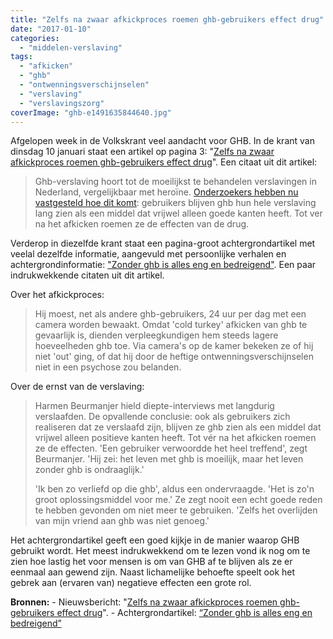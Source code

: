```yaml
---
title: "Zelfs na zwaar afkickproces roemen ghb-gebruikers effect drug"
date: "2017-01-10"
categories: 
  - "middelen-verslaving"
tags: 
  - "afkicken"
  - "ghb"
  - "ontwenningsverschijnselen"
  - "verslaving"
  - "verslavingszorg"
coverImage: "ghb-e1491635844640.jpg"
---
```


Afgelopen week in de Volkskrant veel aandacht voor GHB. In de krant van dinsdag 10 januari staat een artikel op pagina 3: "[Zelfs na zwaar afkickproces roemen ghb-gebruikers effect drug](http://www.volkskrant.nl/wetenschap/zelfs-na-zwaar-afkickproces-roemen-ghb-gebruikers-effect-drug~a4446036/)". Een citaat uit dit artikel:

> Ghb-verslaving hoort tot de moeilijkst te behandelen verslavingen in Nederland, vergelijkbaar met heroïne. [Onderzoekers hebben nu vastgesteld hoe dit komt](http://www.volkskrant.nl/4446030): gebruikers blijven ghb hun hele verslaving lang zien als een middel dat vrijwel alleen goede kanten heeft. Tot ver na het afkicken roemen ze de effecten van de drug.

Verderop in diezelfde krant staat een pagina-groot achtergrondartikel met veelal dezelfde informatie, aangevuld met persoonlijke verhalen en achtergrondinformatie: ["Zonder ghb is alles eng en bedreigend"](http://www.volkskrant.nl/wetenschap/zonder-ghb-is-alles-eng-en-bedreigend~a4446030/?hash=4890630a4039514d96aa4b2abc852a46674fbddf). Een paar indrukwekkende citaten uit dit artikel.

Over het afkickproces:

> Hij moest, net als andere ghb-gebruikers, 24 uur per dag met een camera worden bewaakt. Omdat 'cold turkey' afkicken van ghb te gevaarlijk is, dienden verpleegkundigen hem steeds lagere hoeveelheden ghb toe. Via camera's op de kamer bekeken ze of hij niet 'out' ging, of dat hij door de heftige ontwenningsverschijnselen niet in een psychose zou belanden.

Over de ernst van de verslaving:

> Harmen Beurmanjer hield diepte-interviews met langdurig verslaafden. De opvallende conclusie: ook als gebruikers zich realiseren dat ze verslaafd zijn, blijven ze ghb zien als een middel dat vrijwel alleen positieve kanten heeft. Tot vér na het afkicken roemen ze de effecten. 'Een gebruiker verwoordde het heel treffend', zegt Beurmanjer. 'Hij zei: het leven met ghb is moeilijk, maar het leven zonder ghb is ondraaglijk.'
> 
> 'Ik ben zo verliefd op die ghb', aldus een ondervraagde. 'Het is zo'n groot oplossingsmiddel voor me.' Ze zegt nooit een echt goede reden te hebben gevonden om niet meer te gebruiken. 'Zelfs het overlijden van mijn vriend aan ghb was niet genoeg.'

Het achtergrondartikel geeft een goed kijkje in de manier waarop GHB gebruikt wordt. Het meest indrukwekkend om te lezen vond ik nog om te zien hoe lastig het voor mensen is om van GHB af te blijven als ze er eenmaal aan gewend zijn. Naast lichamelijke behoefte speelt ook het gebrek aan (ervaren van) negatieve effecten een grote rol.

**Bronnen:** \- Nieuwsbericht: "[Zelfs na zwaar afkickproces roemen ghb-gebruikers effect drug](http://www.volkskrant.nl/wetenschap/zelfs-na-zwaar-afkickproces-roemen-ghb-gebruikers-effect-drug~a4446036/)". - Achtergrondartikel: [“Zonder ghb is alles eng en bedreigend”](http://www.volkskrant.nl/wetenschap/zonder-ghb-is-alles-eng-en-bedreigend~a4446030/?hash=4890630a4039514d96aa4b2abc852a46674fbddf)
